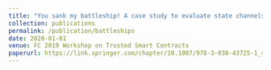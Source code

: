 ```yaml
---
title: "You sank my battleship! A case study to evaluate state channels as a scaling solution for cryptocurrencies"
collection: publications
permalink: /publication/battleships
date: 2020-01-01
venue: FC 2019 Workshop on Trusted Smart Contracts
paperurl: https://link.springer.com/chapter/10.1007/978-3-030-43725-1_4
---
```

